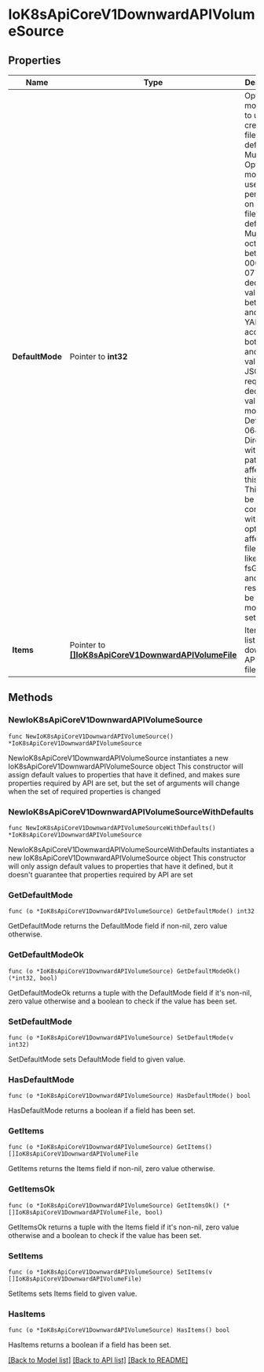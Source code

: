 # IoK8sApiCoreV1DownwardAPIVolumeSource

## Properties

Name | Type | Description | Notes
------------ | ------------- | ------------- | -------------
**DefaultMode** | Pointer to **int32** | Optional: mode bits to use on created files by default. Must be a Optional: mode bits used to set permissions on created files by default. Must be an octal value between 0000 and 0777 or a decimal value between 0 and 511. YAML accepts both octal and decimal values, JSON requires decimal values for mode bits. Defaults to 0644. Directories within the path are not affected by this setting. This might be in conflict with other options that affect the file mode, like fsGroup, and the result can be other mode bits set. | [optional] 
**Items** | Pointer to [**[]IoK8sApiCoreV1DownwardAPIVolumeFile**](IoK8sApiCoreV1DownwardAPIVolumeFile.md) | Items is a list of downward API volume file | [optional] 

## Methods

### NewIoK8sApiCoreV1DownwardAPIVolumeSource

`func NewIoK8sApiCoreV1DownwardAPIVolumeSource() *IoK8sApiCoreV1DownwardAPIVolumeSource`

NewIoK8sApiCoreV1DownwardAPIVolumeSource instantiates a new IoK8sApiCoreV1DownwardAPIVolumeSource object
This constructor will assign default values to properties that have it defined,
and makes sure properties required by API are set, but the set of arguments
will change when the set of required properties is changed

### NewIoK8sApiCoreV1DownwardAPIVolumeSourceWithDefaults

`func NewIoK8sApiCoreV1DownwardAPIVolumeSourceWithDefaults() *IoK8sApiCoreV1DownwardAPIVolumeSource`

NewIoK8sApiCoreV1DownwardAPIVolumeSourceWithDefaults instantiates a new IoK8sApiCoreV1DownwardAPIVolumeSource object
This constructor will only assign default values to properties that have it defined,
but it doesn't guarantee that properties required by API are set

### GetDefaultMode

`func (o *IoK8sApiCoreV1DownwardAPIVolumeSource) GetDefaultMode() int32`

GetDefaultMode returns the DefaultMode field if non-nil, zero value otherwise.

### GetDefaultModeOk

`func (o *IoK8sApiCoreV1DownwardAPIVolumeSource) GetDefaultModeOk() (*int32, bool)`

GetDefaultModeOk returns a tuple with the DefaultMode field if it's non-nil, zero value otherwise
and a boolean to check if the value has been set.

### SetDefaultMode

`func (o *IoK8sApiCoreV1DownwardAPIVolumeSource) SetDefaultMode(v int32)`

SetDefaultMode sets DefaultMode field to given value.

### HasDefaultMode

`func (o *IoK8sApiCoreV1DownwardAPIVolumeSource) HasDefaultMode() bool`

HasDefaultMode returns a boolean if a field has been set.

### GetItems

`func (o *IoK8sApiCoreV1DownwardAPIVolumeSource) GetItems() []IoK8sApiCoreV1DownwardAPIVolumeFile`

GetItems returns the Items field if non-nil, zero value otherwise.

### GetItemsOk

`func (o *IoK8sApiCoreV1DownwardAPIVolumeSource) GetItemsOk() (*[]IoK8sApiCoreV1DownwardAPIVolumeFile, bool)`

GetItemsOk returns a tuple with the Items field if it's non-nil, zero value otherwise
and a boolean to check if the value has been set.

### SetItems

`func (o *IoK8sApiCoreV1DownwardAPIVolumeSource) SetItems(v []IoK8sApiCoreV1DownwardAPIVolumeFile)`

SetItems sets Items field to given value.

### HasItems

`func (o *IoK8sApiCoreV1DownwardAPIVolumeSource) HasItems() bool`

HasItems returns a boolean if a field has been set.


[[Back to Model list]](../README.md#documentation-for-models) [[Back to API list]](../README.md#documentation-for-api-endpoints) [[Back to README]](../README.md)


